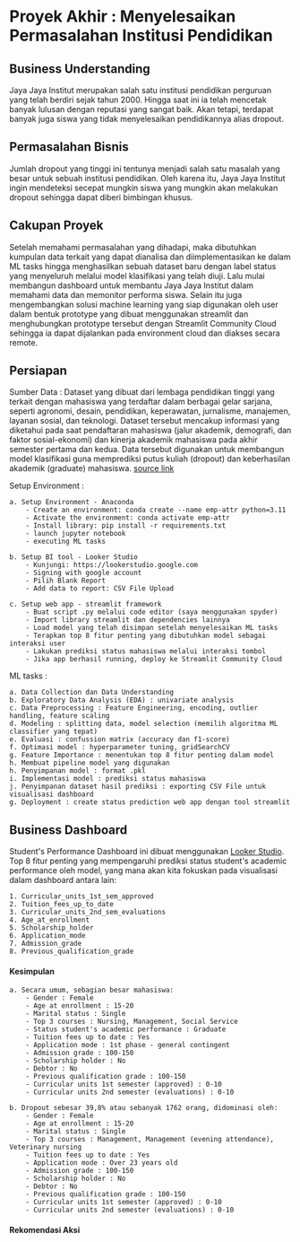# Proyek Akhir : Menyelesaikan Permasalahan Institusi Pendidikan
## Business Understanding
Jaya Jaya Institut merupakan salah satu institusi pendidikan perguruan yang telah berdiri sejak tahun 2000. Hingga saat ini ia telah mencetak banyak lulusan dengan reputasi yang sangat baik. Akan tetapi, terdapat banyak juga siswa yang tidak menyelesaikan pendidikannya alias dropout.
## Permasalahan Bisnis
Jumlah dropout yang tinggi ini tentunya menjadi salah satu masalah yang besar untuk sebuah institusi pendidikan. Oleh karena itu, Jaya Jaya Institut ingin mendeteksi secepat mungkin siswa yang mungkin akan melakukan dropout sehingga dapat diberi bimbingan khusus.
## Cakupan Proyek
Setelah memahami permasalahan yang dihadapi, maka dibutuhkan kumpulan data terkait yang dapat dianalisa dan diimplementasikan ke dalam ML tasks hingga menghasilkan sebuah dataset baru dengan label status yang menyeluruh melalui model klasifikasi yang telah diuji. Lalu mulai membangun dashboard untuk membantu Jaya Jaya Institut dalam memahami data dan memonitor performa siswa. Selain itu juga mengembangkan solusi machine learning yang siap digunakan oleh user dalam bentuk prototype yang dibuat menggunakan streamlit dan menghubungkan prototype tersebut dengan Streamlit Community Cloud sehingga ia dapat dijalankan pada environment cloud dan diakses secara remote. 
## Persiapan
Sumber Data : Dataset yang dibuat dari lembaga pendidikan tinggi yang terkait dengan mahasiswa yang terdaftar dalam berbagai gelar sarjana, seperti agronomi, desain, pendidikan, keperawatan, jurnalisme, manajemen, layanan sosial, dan teknologi. Dataset tersebut mencakup informasi yang diketahui pada saat pendaftaran mahasiswa (jalur akademik, demografi, dan faktor sosial-ekonomi) dan kinerja akademik mahasiswa pada akhir semester pertama dan kedua. Data tersebut digunakan untuk membangun model klasifikasi guna memprediksi putus kuliah (dropout) dan keberhasilan akademik (graduate) mahasiswa. [source link](https://github.com/dicodingacademy/dicoding_dataset/blob/main/students_performance/README.md)

Setup Environment :

    a. Setup Environment - Anaconda
        - Create an environment: conda create --name emp-attr python=3.11
        - Activate the environment: conda activate emp-attr
        - Install library: pip install -r requirements.txt
        - launch jupyter notebook
        - executing ML tasks
        
    b. Setup BI tool - Looker Studio
        - Kunjungi: https://lookerstudio.google.com
        - Signing with google account
        - Pilih Blank Report
        - Add data to report: CSV File Upload

    c. Setup web app - streamlit framework
        - Buat script .py melalui code editor (saya menggunakan spyder)
        - Import library streamlit dan dependencies lainnya
        - Load model yang telah disimpan setelah menyelesaikan ML tasks
        - Terapkan top 8 fitur penting yang dibutuhkan model sebagai interaksi user
        - Lakukan prediksi status mahasiswa melalui interaksi tombol
        - Jika app berhasil running, deploy ke Streamlit Community Cloud

ML tasks :

    a. Data Collection dan Data Understanding
    b. Exploratory Data Analysis (EDA) : univariate analysis
    c. Data Preprocessing : Feature Engineering, encoding, outlier handling, feature scaling
    d. Modeling : splitting data, model selection (memilih algoritma ML classifier yang tepat)
    e. Evaluasi : confussion matrix (accuracy dan f1-score)
    f. Optimasi model : hyperparameter tuning, gridSearchCV
    g. Feature Importance : menentukan top 8 fitur penting dalam model 
    h. Membuat pipeline model yang digunakan
    h. Penyimpanan model : format .pkl
    i. Implementasi model : prediksi status mahasiswa
    j. Penyimpanan dataset hasil prediksi : exporting CSV File untuk visualisasi dashboard
    g. Deployment : create status prediction web app dengan tool streamlit

## Business Dashboard

  Student's Performance Dashboard ini dibuat menggunakan [Looker Studio](https://lookerstudio.google.com/reporting/c1276d50-2499-4481-82b2-cd34b7226983).
  Top 8 fitur penting yang mempengaruhi prediksi status student's academic performance oleh model, yang mana akan kita fokuskan pada visualisasi dalam dashboard antara lain: 
  
    1. Curricular_units_1st_sem_approved
    2. Tuition_fees_up_to_date
    3. Curricular_units_2nd_sem_evaluations
    4. Age_at_enrollment
    5. Scholarship_holder
    6. Application_mode
    7. Admission_grade
    8. Previous_qualification_grade

#### Kesimpulan
    a. Secara umum, sebagian besar mahasiswa:
        - Gender : Female
        - Age at enrollment : 15-20
        - Marital status : Single
        - Top 3 courses : Nursing, Management, Social Service
        - Status student's academic performance : Graduate
        - Tuition fees up to date : Yes
        - Application mode : 1st phase - general contingent
        - Admission grade : 100-150
        - Scholarship holder : No
        - Debtor : No
        - Previous qualification grade : 100-150
        - Curricular units 1st semester (approved) : 0-10
        - Curricular units 2nd semester (evaluations) : 0-10
        
    b. Dropout sebesar 39,8% atau sebanyak 1762 orang, didominasi oleh:
        - Gender : Female
        - Age at enrollment : 15-20
        - Marital status : Single
        - Top 3 courses : Management, Management (evening attendance), Veterinary nursing
        - Tuition fees up to date : Yes
        - Application mode : Over 23 years old
        - Admission grade : 100-150
        - Scholarship holder : No
        - Debtor : No
        - Previous qualification grade : 100-150
        - Curricular units 1st semester (approved) : 0-10
        - Curricular units 2nd semester (evaluations) : 0-10

#### Rekomendasi Aksi
